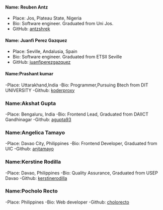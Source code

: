 #### Name: Reuben Antz
 - Place: Jos, Plateau State, Nigeria
 - Bio: Software engineer. Graduated from Uni Jos.
 - GitHub: [antzshrek](https://github.com/antzshrek)

#### Name: Juanfi Perez Gazquez
- Place: Seville, Andalusia, Spain
- Bio: Software engineer. Graduated from ETSII Seville
- GitHub: [juanfiperezgazquez](https://github.com/juanfiperezgazquez)



#### Name:Prashant kumar
-Place: Uttarakhand,India
-Bio: Programmer,Pursuing Btech from DIT UNIVERSITY
-Github: [koderproxy](https://github.com/koderproxy)

### Name:Akshat Gupta
-Place: Bengaluru, India
-Bio: Frontend Lead, Graduated from DAIICT Gandhinagar
-Github: [agupta93](https://github.com/agupta93)


### Name:Angelica Tamayo
-Place: Davao City, Philippines
-Bio: Frontend Developer, Graduated from UIC
-Github: [anjtamayo](https://github.com/angelicaT3)


### Name:Kerstine Rodilla
-Place: Davao, Philippines
-Bio: Quality Assurance, Graduated from USEP Davao
-Github: [kerstinerodilla](https://github.com/kerstinerodilla)


### Name:Pocholo Recto
-Place: Philippines
-Bio: Web developer
-Github: [cholorecto](https://github.com/cholorecto)
